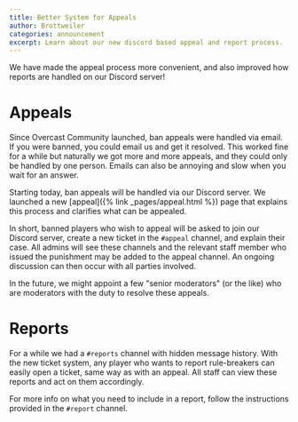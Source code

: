 ```yaml
---
title: Better System for Appeals
author: Brottweiler
categories: announcement
excerpt: Learn about our new discord based appeal and report process.
---
```


We have made the appeal process more convenient, and also improved how reports are handled on our Discord server!

# Appeals

Since Overcast Community launched, ban appeals were handled via email. If you were banned, you could email us and get it resolved. This worked fine for a while but naturally we got more and more appeals, and they could only be handled by one person. Emails can also be annoying and slow when you wait for an answer.

Starting today, ban appeals will be handled via our Discord server. We launched a new [appeal]({% link _pages/appeal.html %}) page that explains this process and clarifies what can be appealed.

In short, banned players who wish to appeal will be asked to join our Discord server, create a new ticket in the `#appeal` channel, and explain their case. All admins will see these channels and the relevant staff member who issued the punishment may be added to the appeal channel. An ongoing discussion can then occur with all parties involved.

In the future, we might appoint a few "senior moderators" (or the like) who are moderators with the duty to resolve these appeals.

# Reports

For a while we had a `#reports` channel with hidden message history. With the new ticket system, any player who wants to report rule-breakers can easily open a ticket, same way as with an appeal. All staff can view these reports and act on them accordingly.

For more info on what you need to include in a report, follow the instructions provided in the `#report` channel.
